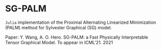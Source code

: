 # SG-PALM

`Julia` implementation of the Proximal Alternating Linearized Minimization (PALM) method for Sylvester Graphical (SG) model.

Paper: Y. Wang, A. O. Hero. SG-PALM: a Fast Physically Interpretable Tensor Graphical Model. To appear in ICML'21. 2021
